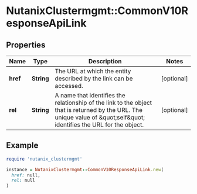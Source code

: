 # NutanixClustermgmt::CommonV10ResponseApiLink

## Properties

| Name | Type | Description | Notes |
| ---- | ---- | ----------- | ----- |
| **href** | **String** | The URL at which the entity described by the link can be accessed.  | [optional] |
| **rel** | **String** | A name that identifies the relationship of the link to the object that is returned by the URL.  The unique value of \&quot;self\&quot; identifies the URL for the object.  | [optional] |

## Example

```ruby
require 'nutanix_clustermgmt'

instance = NutanixClustermgmt::CommonV10ResponseApiLink.new(
  href: null,
  rel: null
)
```

